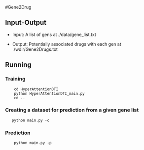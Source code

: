 #Gene2Drug
## Input-Output
- Input: A list of gens at ./data/gene_list.txt

- Output: Potentially associated drugs with each gen at ./wdir/Gene2Drugs.txt
## Running
### Training
```shell
    cd HyperAttentionDTI
    python HyperAttentionDTI_main.py
    cd ..
```
### Creating a dataset for prediction from a given gene list
```shell
   python main.py -c
```

### Prediction
```shell
    python main.py -p

```
